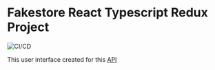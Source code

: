 # Fakestore React Typescript Redux Project

![CI/CD](https://github.com/MishaHrysiuk/fakestore_react_ts_project/workflows/CI/badge.svg)

This user interface created for this [API](https://fakestoreapi.com/docs)
